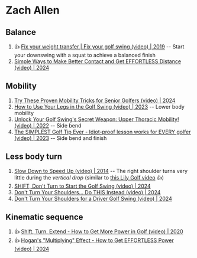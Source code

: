 # Zach Allen

## Balance

1. :thumbsup: [Fix your weight transfer | Fix your golf swing (video) | 2019](https://www.youtube.com/watch?v=yvTyvclGwps) -- Start your downswing with a squat to achieve a balanced finish
1. [Simple Ways to Make Better Contact and Get EFFORTLESS Distance (video) | 2024](https://www.youtube.com/watch?v=cYTQQnL2bSc)


## Mobility

1. [Try These Proven Mobility Tricks for Senior Golfers (video) | 2024](https://www.youtube.com/watch?v=NoZOaFxfBZ0)
1. [How to Use Your Legs in the Golf Swing (video) | 2023](https://www.youtube.com/watch?v=yHSvHo10RbU) -- Lower body mobility
1. [Unlock Your Golf Swing's Secret Weapon: Upper Thoracic Mobility! (video) | 2022](https://www.youtube.com/watch?v=p4VrQfihEgk) -- Side bend
1. [The SIMPLEST Golf Tip Ever - Idiot-proof lesson works for EVERY golfer (video) | 2023](https://www.youtube.com/watch?v=cJL42EN86Es) -- Side bend and finish


## Less body turn

1. [Slow Down to Speed Up (video) | 2014](https://www.youtube.com/watch?v=5f_3QzQphFo) -- The right shoulder turns very little during the *vertical drop*
   (similar to [this Lily Golf video](https://www.youtube.com/watch?v=LPSoXu1_YZU) :thumbsup:)
1. [SHIFT, Don't Turn to Start the Golf Swing (video) | 2024](https://www.youtube.com/watch?v=iwZ2C34NS1E)
1. [Don't Turn Your Shoulders... Do THIS Instead (video) | 2024](https://www.youtube.com/watch?v=txNaJOqwmPw)
1. [Don't Turn Your Shoulders for a Driver Golf Swing (video) | 2024](https://www.youtube.com/watch?v=4uSPLw_dhX4)


## Kinematic sequence

1. :thumbsup: [Shift, Turn, Extend - How to Get More Power in Golf (video) | 2020](https://www.youtube.com/watch?v=VQDUZT-50CQ)
1. :thumbsup: [Hogan's "Multiplying" Effect - How to Get EFFORTLESS Power (video) | 2024](https://www.youtube.com/watch?v=g9riaHgz5dI)

